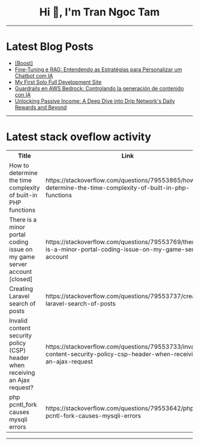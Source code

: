 <h1 align="center">Hi 👋, I'm Tran Ngoc Tam</h1>

---

# Latest Blog Posts 
<!-- BLOG-POST-LIST:START -->
- [[Boost]](https://dev.to/elizabeth8012/-4bb7)
- [Fine-Tuning e RAG: Entendendo as Estratégias para Personalizar um Chatbot com IA](https://dev.to/igorspestana/fine-tuning-e-rag-entendendo-as-estrategias-para-personalizar-um-chatbot-com-ia-3leg)
- [My First Solo Full Development Site](https://dev.to/runnndmc/my-first-solo-full-development-site-2g59)
- [Guardrails en AWS Bedrock: Controlando la generación de contenido con IA](https://dev.to/briansuarezsantiago/guardrails-en-aws-bedrock-controlando-la-generacion-de-contenido-con-ia-9e8)
- [Unlocking Passive Income: A Deep Dive into Drip Network&#39;s Daily Rewards and Beyond](https://dev.to/jennythomas498/unlocking-passive-income-a-deep-dive-into-drip-networks-daily-rewards-and-beyond-4mge)
<!-- BLOG-POST-LIST:END -->

---

# Latest stack oveflow activity
<table>
  <tr><th>Title</th><th>Link</th></tr>
  <!-- STACKOVERFLOW:START --><tr><td>How to determine the time complexity of built-in PHP functions</td><td>https://stackoverflow.com/questions/79553865/how-to-determine-the-time-complexity-of-built-in-php-functions</td></tr><tr><td>There is a minor portal coding issue on my game server account [closed]</td><td>https://stackoverflow.com/questions/79553769/there-is-a-minor-portal-coding-issue-on-my-game-server-account</td></tr><tr><td>Creating Laravel search of posts</td><td>https://stackoverflow.com/questions/79553737/creating-laravel-search-of-posts</td></tr><tr><td>Invalid content security policy &lpar;CSP&rpar; header when receiving an Ajax request?</td><td>https://stackoverflow.com/questions/79553733/invalid-content-security-policy-csp-header-when-receiving-an-ajax-request</td></tr><tr><td>php pcntl_fork causes mysqli errors</td><td>https://stackoverflow.com/questions/79553642/php-pcntl-fork-causes-mysqli-errors</td></tr><!-- STACKOVERFLOW:END -->
</table>

---


